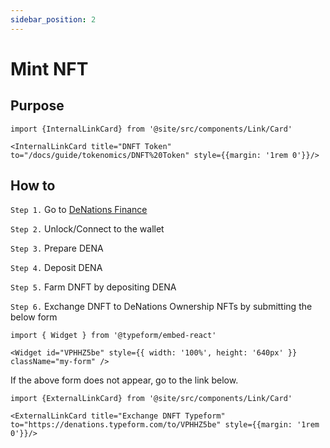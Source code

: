 ```yaml
---
sidebar_position: 2
---
```


# Mint NFT

## Purpose

```mdx-code-block
import {InternalLinkCard} from '@site/src/components/Link/Card'

<InternalLinkCard title="DNFT Token" to="/docs/guide/tokenomics/DNFT%20Token" style={{margin: '1rem 0'}}/>
```

## How to

`Step 1.` Go to [DeNations Finance](https://finance.denations.com/#/nft) 

`Step 2.` Unlock/Connect to the wallet

`Step 3.` Prepare DENA 

`Step 4.` Deposit DENA 

`Step 5.` Farm DNFT by depositing DENA

`Step 6.` Exchange DNFT to DeNations Ownership NFTs by submitting the below form

```mdx-code-block
import { Widget } from '@typeform/embed-react'

<Widget id="VPHHZ5be" style={{ width: '100%', height: '640px' }} className="my-form" />
```

If the above form does not appear, go to the link below.

```mdx-code-block
import {ExternalLinkCard} from '@site/src/components/Link/Card'

<ExternalLinkCard title="Exchange DNFT Typeform" to="https://denations.typeform.com/to/VPHHZ5be" style={{margin: '1rem 0'}}/>
```